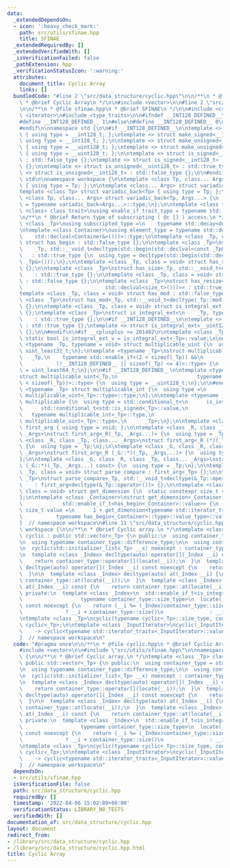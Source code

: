 ```yaml
---
data:
  _extendedDependsOn:
  - icon: ':heavy_check_mark:'
    path: src/utils/sfinae.hpp
    title: SFINAE
  _extendedRequiredBy: []
  _extendedVerifiedWith: []
  _isVerificationFailed: false
  _pathExtension: hpp
  _verificationStatusIcon: ':warning:'
  attributes:
    document_title: Cyclic Array
    links: []
  bundledCode: "#line 2 \"src/data_structure/cyclic.hpp\"\n\n/**\n * @file cyclic.hpp\n\
    \ * @brief Cyclic Array\n */\n\n#include <vector>\n\n#line 2 \"src/utils/sfinae.hpp\"\
    \n\n/**\n * @file sfinae.hpp\n * @brief SFINAE\n */\n\n#include <cstdint>\n#include\
    \ <iterator>\n#include <type_traits>\n\n#ifndef __INT128_DEFINED__\n\n#ifdef __SIZEOF_INT128__\n\
    #define __INT128_DEFINED__ 1\n#else\n#define __INT128_DEFINED__ 0\n#endif\n\n\
    #endif\n\nnamespace std {\n\n#if __INT128_DEFINED__\n\ntemplate <> struct make_signed<__uint128_t>\
    \ { using type = __int128_t; };\ntemplate <> struct make_signed<__int128_t> {\
    \ using type = __int128_t; };\n\ntemplate <> struct make_unsigned<__uint128_t>\
    \ { using type = __uint128_t; };\ntemplate <> struct make_unsigned<__int128_t>\
    \ { using type = __uint128_t; };\n\ntemplate <> struct is_signed<__uint128_t>\
    \ : std::false_type {};\ntemplate <> struct is_signed<__int128_t> : std::true_type\
    \ {};\n\ntemplate <> struct is_unsigned<__uint128_t> : std::true_type {};\ntemplate\
    \ <> struct is_unsigned<__int128_t> : std::false_type {};\n\n#endif\n\n}  // namespace\
    \ std\n\nnamespace workspace {\n\ntemplate <class Tp, class... Args> struct variadic_front\
    \ { using type = Tp; };\n\ntemplate <class... Args> struct variadic_back;\n\n\
    template <class Tp> struct variadic_back<Tp> { using type = Tp; };\n\ntemplate\
    \ <class Tp, class... Args> struct variadic_back<Tp, Args...> {\n  using type\
    \ = typename variadic_back<Args...>::type;\n};\n\ntemplate <class type, template\
    \ <class> class trait>\nusing enable_if_trait_type = typename std::enable_if<trait<type>::value>::type;\n\
    \n/**\n * @brief Return type of subscripting ( @c [] ) access.\n */\ntemplate\
    \ <class _Tp>\nusing subscripted_type =\n    typename std::decay<decltype(std::declval<_Tp&>()[0])>::type;\n\
    \ntemplate <class Container>\nusing element_type = typename std::decay<decltype(*std::begin(\n\
    \    std::declval<Container&>()))>::type;\n\ntemplate <class _Tp, class = void>\
    \ struct has_begin : std::false_type {};\n\ntemplate <class _Tp>\nstruct has_begin<\n\
    \    _Tp, std::__void_t<decltype(std::begin(std::declval<const _Tp&>()))>>\n \
    \   : std::true_type {\n  using type = decltype(std::begin(std::declval<const\
    \ _Tp&>()));\n};\n\ntemplate <class _Tp, class = void> struct has_size : std::false_type\
    \ {};\n\ntemplate <class _Tp>\nstruct has_size<_Tp, std::__void_t<decltype(std::size(std::declval<_Tp>()))>>\n\
    \    : std::true_type {};\n\ntemplate <class _Tp, class = void> struct has_resize\
    \ : std::false_type {};\n\ntemplate <class _Tp>\nstruct has_resize<_Tp, std::__void_t<decltype(std::declval<_Tp>().resize(\n\
    \                           std::declval<size_t>()))>> : std::true_type {};\n\n\
    template <class _Tp, class = void> struct has_mod : std::false_type {};\n\ntemplate\
    \ <class _Tp>\nstruct has_mod<_Tp, std::__void_t<decltype(_Tp::mod)>> : std::true_type\
    \ {};\n\ntemplate <class _Tp, class = void> struct is_integral_ext : std::false_type\
    \ {};\ntemplate <class _Tp>\nstruct is_integral_ext<\n    _Tp, typename std::enable_if<std::is_integral<_Tp>::value>::type>\n\
    \    : std::true_type {};\n\n#if __INT128_DEFINED__\n\ntemplate <> struct is_integral_ext<__int128_t>\
    \ : std::true_type {};\ntemplate <> struct is_integral_ext<__uint128_t> : std::true_type\
    \ {};\n\n#endif\n\n#if __cplusplus >= 201402\n\ntemplate <class _Tp>\nconstexpr\
    \ static bool is_integral_ext_v = is_integral_ext<_Tp>::value;\n\n#endif\n\ntemplate\
    \ <typename _Tp, typename = void> struct multiplicable_uint {\n  using type =\
    \ uint_least32_t;\n};\ntemplate <typename _Tp>\nstruct multiplicable_uint<\n \
    \   _Tp,\n    typename std::enable_if<(2 < sizeof(_Tp)) &&\n                 \
    \           (!__INT128_DEFINED__ || sizeof(_Tp) <= 4)>::type> {\n  using type\
    \ = uint_least64_t;\n};\n\n#if __INT128_DEFINED__\n\ntemplate <typename _Tp>\n\
    struct multiplicable_uint<_Tp,\n                          typename std::enable_if<(4\
    \ < sizeof(_Tp))>::type> {\n  using type = __uint128_t;\n};\n\n#endif\n\ntemplate\
    \ <typename _Tp> struct multiplicable_int {\n  using type =\n      typename std::make_signed<typename\
    \ multiplicable_uint<_Tp>::type>::type;\n};\n\ntemplate <typename _Tp> struct\
    \ multiplicable {\n  using type = std::conditional_t<\n      is_integral_ext<_Tp>::value,\n\
    \      std::conditional_t<std::is_signed<_Tp>::value,\n                      \
    \   typename multiplicable_int<_Tp>::type,\n                         typename\
    \ multiplicable_uint<_Tp>::type>,\n      _Tp>;\n};\n\ntemplate <class> struct\
    \ first_arg { using type = void; };\n\ntemplate <class _R, class _Tp, class...\
    \ _Args>\nstruct first_arg<_R(_Tp, _Args...)> {\n  using type = _Tp;\n};\n\ntemplate\
    \ <class _R, class _Tp, class... _Args>\nstruct first_arg<_R (*)(_Tp, _Args...)>\
    \ {\n  using type = _Tp;\n};\n\ntemplate <class _G, class _R, class _Tp, class...\
    \ _Args>\nstruct first_arg<_R (_G::*)(_Tp, _Args...)> {\n  using type = _Tp;\n\
    };\n\ntemplate <class _G, class _R, class _Tp, class... _Args>\nstruct first_arg<_R\
    \ (_G::*)(_Tp, _Args...) const> {\n  using type = _Tp;\n};\n\ntemplate <class\
    \ _Tp, class = void> struct parse_compare : first_arg<_Tp> {};\n\ntemplate <class\
    \ _Tp>\nstruct parse_compare<_Tp, std::__void_t<decltype(&_Tp::operator())>>\n\
    \    : first_arg<decltype(&_Tp::operator())> {};\n\ntemplate <class _Container,\
    \ class = void> struct get_dimension {\n  static constexpr size_t value = 0;\n\
    };\n\ntemplate <class _Container>\nstruct get_dimension<_Container,\n        \
    \             std::enable_if_t<has_begin<_Container>::value>> {\n  static constexpr\
    \ size_t value =\n      1 + get_dimension<typename std::iterator_traits<\n   \
    \           typename has_begin<_Container>::type>::value_type>::value;\n};\n\n\
    }  // namespace workspace\n#line 11 \"src/data_structure/cyclic.hpp\"\n\nnamespace\
    \ workspace {\n\n/**\n * @brief Cyclic array.\n */\ntemplate <class _Tp> class\
    \ cyclic : public std::vector<_Tp> {\n public:\n  using container_type = std::vector<_Tp>;\n\
    \n  using typename container_type::difference_type;\n\n  using container_type::vector;\n\
    \n  cyclic(std::initializer_list<_Tp> __x) noexcept : container_type(__x) {}\n\
    \n  template <class _Index> decltype(auto) operator[](_Index __i) noexcept {\n\
    \    return container_type::operator[](locate(__i));\n  }\n  template <class _Index>\
    \ decltype(auto) operator[](_Index __i) const noexcept {\n    return container_type::operator[](locate(__i));\n\
    \  }\n\n  template <class _Index> decltype(auto) at(_Index __i) {\n    return\
    \ container_type::at(locate(__i));\n  }\n  template <class _Index> decltype(auto)\
    \ at(_Index __i) const {\n    return container_type::at(locate(__i));\n  }\n\n\
    \ private:\n  template <class _Index>\n  std::enable_if_t<is_integral_ext<_Index>::value,\n\
    \                   typename container_type::size_type>\n  locate(_Index __i)\
    \ const noexcept {\n    return (__i %= (_Index)container_type::size()) < 0\n \
    \              ? __i + container_type::size()\n               : __i;\n  }\n};\n\
    \ntemplate <class _Tp>\ncyclic(typename cyclic<_Tp>::size_type, const _Tp &) ->\
    \ cyclic<_Tp>;\n\ntemplate <class _InputIterator>\ncyclic(_InputIterator, _InputIterator)\n\
    \    -> cyclic<typename std::iterator_traits<_InputIterator>::value_type>;\n\n\
    }  // namespace workspace\n"
  code: "#pragma once\n\n/**\n * @file cyclic.hpp\n * @brief Cyclic Array\n */\n\n\
    #include <vector>\n\n#include \"src/utils/sfinae.hpp\"\n\nnamespace workspace\
    \ {\n\n/**\n * @brief Cyclic array.\n */\ntemplate <class _Tp> class cyclic :\
    \ public std::vector<_Tp> {\n public:\n  using container_type = std::vector<_Tp>;\n\
    \n  using typename container_type::difference_type;\n\n  using container_type::vector;\n\
    \n  cyclic(std::initializer_list<_Tp> __x) noexcept : container_type(__x) {}\n\
    \n  template <class _Index> decltype(auto) operator[](_Index __i) noexcept {\n\
    \    return container_type::operator[](locate(__i));\n  }\n  template <class _Index>\
    \ decltype(auto) operator[](_Index __i) const noexcept {\n    return container_type::operator[](locate(__i));\n\
    \  }\n\n  template <class _Index> decltype(auto) at(_Index __i) {\n    return\
    \ container_type::at(locate(__i));\n  }\n  template <class _Index> decltype(auto)\
    \ at(_Index __i) const {\n    return container_type::at(locate(__i));\n  }\n\n\
    \ private:\n  template <class _Index>\n  std::enable_if_t<is_integral_ext<_Index>::value,\n\
    \                   typename container_type::size_type>\n  locate(_Index __i)\
    \ const noexcept {\n    return (__i %= (_Index)container_type::size()) < 0\n \
    \              ? __i + container_type::size()\n               : __i;\n  }\n};\n\
    \ntemplate <class _Tp>\ncyclic(typename cyclic<_Tp>::size_type, const _Tp &) ->\
    \ cyclic<_Tp>;\n\ntemplate <class _InputIterator>\ncyclic(_InputIterator, _InputIterator)\n\
    \    -> cyclic<typename std::iterator_traits<_InputIterator>::value_type>;\n\n\
    }  // namespace workspace\n"
  dependsOn:
  - src/utils/sfinae.hpp
  isVerificationFile: false
  path: src/data_structure/cyclic.hpp
  requiredBy: []
  timestamp: '2022-04-06 15:02:09+09:00'
  verificationStatus: LIBRARY_NO_TESTS
  verifiedWith: []
documentation_of: src/data_structure/cyclic.hpp
layout: document
redirect_from:
- /library/src/data_structure/cyclic.hpp
- /library/src/data_structure/cyclic.hpp.html
title: Cyclic Array
---
```

